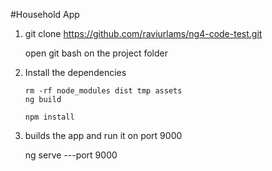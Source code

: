 #Household App

1. git clone https://github.com/raviurlams/ng4-code-test.git
   
   open git bash on the project folder
  
2. Install the dependencies
    ```
    rm -rf node_modules dist tmp assets
    ng build  

    npm install
    ```

3. builds the app and run it on port 9000

    ng serve ---port 9000

    ```